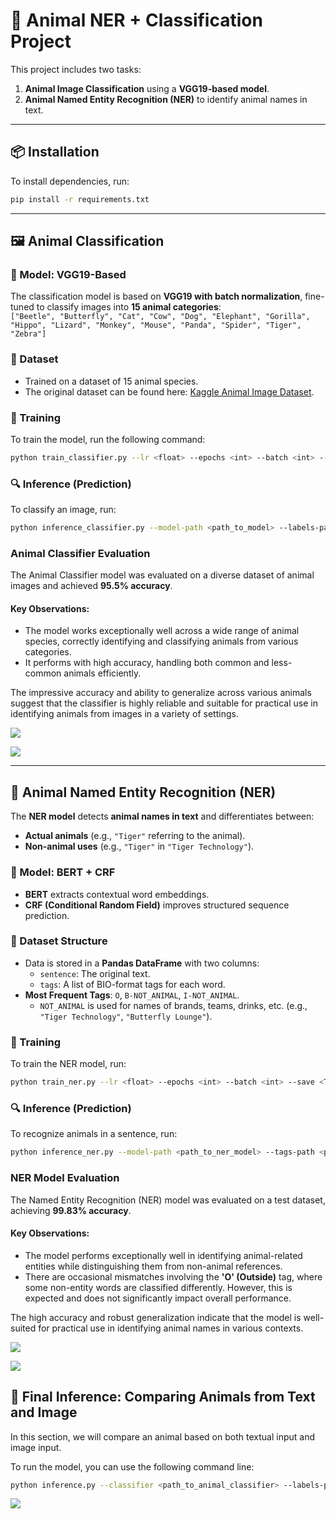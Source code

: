 # 🐾 Animal NER + Classification Project  

This project includes two tasks:  
1. **Animal Image Classification** using a **VGG19-based model**.  
2. **Animal Named Entity Recognition (NER)** to identify animal names in text.  

---

## 📦 Installation  
To install dependencies, run:  
```bash
pip install -r requirements.txt
```

---

## 🖼️ Animal Classification  

### 📌 Model: VGG19-Based  
The classification model is based on **VGG19 with batch normalization**, fine-tuned to classify images into **15 animal categories**:  
`["Beetle", "Butterfly", "Cat", "Cow", "Dog", "Elephant", "Gorilla", "Hippo", "Lizard", "Monkey", "Mouse", "Panda", "Spider", "Tiger", "Zebra"]`  

### 📂 Dataset  
- Trained on a dataset of 15 animal species.  
- The original dataset can be found here: [Kaggle Animal Image Dataset](https://www.kaggle.com/datasets/utkarshsaxenadn/animal-image-classification-dataset/data).   

### 🚀 Training  
To train the model, run the following command:  
```bash
python train_classifier.py --lr <float> --epochs <int> --batch <int> --save <True|False> --data-dir <path_to_images> --model-path <path_to_model> --labels-path <path_to_labels>
```

### 🔍 Inference (Prediction)  
To classify an image, run:  
```bash
python inference_classifier.py --model-path <path_to_model> --labels-path <path_to_labels> --img <path_to_image> --show <True|False>
```

### Animal Classifier Evaluation

The Animal Classifier model was evaluated on a diverse dataset of animal images and achieved **95.5% accuracy**.

#### Key Observations:
- The model works exceptionally well across a wide range of animal species, correctly identifying and classifying animals from various categories.
- It performs with high accuracy, handling both common and less-common animals efficiently.

The impressive accuracy and ability to generalize across various animals suggest that the classifier is highly reliable and suitable for practical use in identifying animals from images in a variety of settings.

![](results/classification_loss.png)

![](results/classification_matrix.png)

---

## 📝 Animal Named Entity Recognition (NER)  

The **NER model** detects **animal names in text** and differentiates between:  
- **Actual animals** (e.g., `"Tiger"` referring to the animal).  
- **Non-animal uses** (e.g., `"Tiger"` in `"Tiger Technology"`).  

### 📌 Model: BERT + CRF  
- **BERT** extracts contextual word embeddings.  
- **CRF (Conditional Random Field)** improves structured sequence prediction.  

### 📂 Dataset Structure  
- Data is stored in a **Pandas DataFrame** with two columns:  
  - `sentence`: The original text.  
  - `tags`: A list of BIO-format tags for each word.  
- **Most Frequent Tags**: `O`, `B-NOT_ANIMAL`, `I-NOT_ANIMAL`.  
  - `NOT_ANIMAL` is used for names of brands, teams, drinks, etc. (e.g., `"Tiger Technology"`, `"Butterfly Lounge"`).   

### 🚀 Training  
To train the NER model, run:  
```bash
python train_ner.py --lr <float> --epochs <int> --batch <int> --save <True|False> --data-dir <path_to_ner_data> --model-path <path_to_ner_model> --tags-path <path_to_tags>
```

### 🔍 Inference (Prediction)  
To recognize animals in a sentence, run:  
```bash
python inference_ner.py --model-path <path_to_ner_model> --tags-path <path_to_tags> --sentence <text>
```

### NER Model Evaluation  

The Named Entity Recognition (NER) model was evaluated on a test dataset, achieving **99.83% accuracy**.  

#### Key Observations:  
- The model performs exceptionally well in identifying animal-related entities while distinguishing them from non-animal references.  
- There are occasional mismatches involving the **'O' (Outside)** tag, where some non-entity words are classified differently. However, this is expected and does not significantly impact overall performance.  

The high accuracy and robust generalization indicate that the model is well-suited for practical use in identifying animal names in various contexts.

![](results/ner_loss.png)

![](results/ner_matrix.png)

## 🐾 Final Inference: Comparing Animals from Text and Image

In this section, we will compare an animal based on both textual input and image input.

To run the model, you can use the following command line:

```bash
python inference.py --classifier <path_to_animal_classifier> --labels-path <path_to_labels> --ner <path_to_ner_model> --tags-path <path_to_tags> --img <path_to_image> --text <text_input>

```

![](results/result.png)
